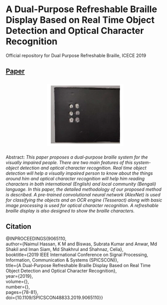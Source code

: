 # A Dual-Purpose Refreshable Braille Display Based on Real Time Object Detection and Optical Character Recognition
Official repository for Dual Purpose Refreshable Braille, ICECE 2019

## [Paper][paper]
[paper]: http://naimulhassan.github.io/content/papers/braille.pdf

<center style="padding: 10px;">
          <img src="braille.png"
          style="max-width: 50%;"/>
          </center></td>

Abstract: <i>This paper proposes a dual-purpose braille system for the visually impaired people. There are two main features of this system- object detection and optical character recognition. Real time object detection will help a visually impaired person to know about the things around him and optical character recognition will help him reading characters in both international (English) and local community (Bengali) language. In this paper, the detailed methodology of our proposed method is described. A pre-trained convolutional neural network (AlexNet) is used for classifying the objects and an OCR engine (Tesseract) along with basic image processing is used for optical character recognition. A refreshable braille display is also designed to show the braille characters.</i>

## Citation
@INPROCEEDINGS{9065110,<br>
  author={Naimul Hassan, K M and Biswas, Subrata Kumar and Anwar, Md Shakil and Iman Siam, Md Shakhrul and Shahnaz, Celia},<br>
  booktitle={2019 IEEE International Conference on Signal Processing, Information, Communication & Systems (SPICSCON)},<br> 
  title={A Dual-Purpose Refreshable Braille Display Based on Real Time Object Detection and Optical Character Recognition},<br> 
  year={2019},<br>
  volume={},<br>
  number={},<br>
  pages={78-81},<br>
  doi={10.1109/SPICSCON48833.2019.9065110}}
